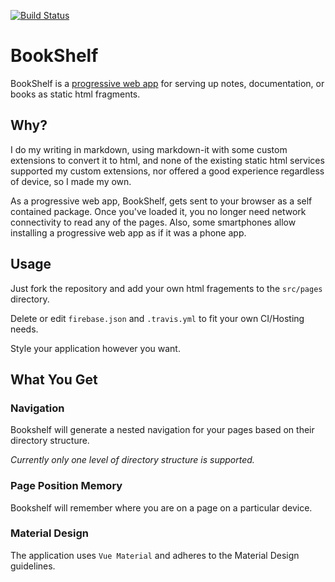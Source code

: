 [![Build Status](https://travis-ci.org/Nevenall/BookShelf.svg?branch=master)](https://travis-ci.org/Nevenall/BookShelf)

# BookShelf

BookShelf is a [progressive web app](https://developers.google.com/web/progressive-web-apps/) for serving up notes, documentation, or books as static html fragments. 

## Why?

I do my writing in markdown, using markdown-it with some custom extensions to convert it to html, and none of the existing static html services supported my custom extensions, nor offered a good experience regardless of device, so I made my own.

As a progressive web app, BookShelf, gets sent to your browser as a self contained package. Once you've loaded it, you no longer need network connectivity to read any of the pages. Also, some smartphones allow installing a progressive web app as if it was a phone app. 

## Usage 

Just fork the repository and add your own html fragements to the `src/pages` directory. 

Delete or edit `firebase.json` and `.travis.yml` to fit your own CI/Hosting needs.  

Style your application however you want. 

## What You Get

### Navigation

Bookshelf will generate a nested navigation for your pages based on their directory structure.

*Currently only one level of directory structure is supported.*

### Page Position Memory

Bookshelf will remember where you are on a page on a particular device.

### Material Design

The application uses `Vue Material` and adheres to the Material Design guidelines.
